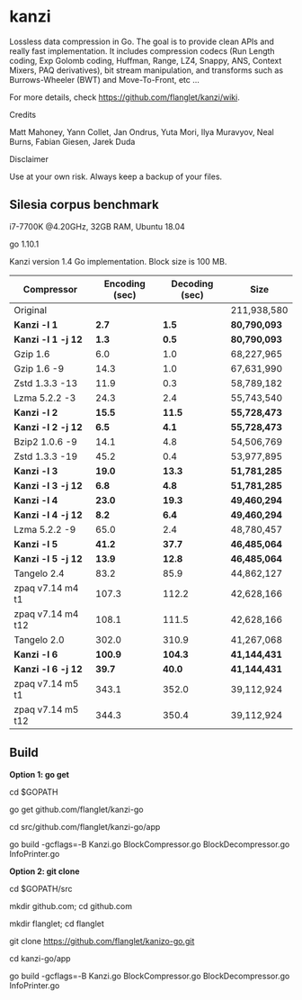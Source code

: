 kanzi
=====


Lossless data compression in Go.
The goal is to provide clean APIs and really fast implementation.
It includes compression codecs (Run Length coding, Exp Golomb coding, Huffman, Range, LZ4, Snappy, ANS, Context Mixers, PAQ derivatives), bit stream manipulation, and transforms such as Burrows-Wheeler (BWT) and Move-To-Front, etc ...



For more details, check https://github.com/flanglet/kanzi/wiki.

Credits

Matt Mahoney,
Yann Collet,
Jan Ondrus,
Yuta Mori,
Ilya Muravyov,
Neal Burns,
Fabian Giesen,
Jarek Duda

Disclaimer

Use at your own risk. Always keep a backup of your files.



Silesia corpus benchmark
-------------------------

i7-7700K @4.20GHz, 32GB RAM, Ubuntu 18.04

go 1.10.1

Kanzi version 1.4 Go implementation. Block size is 100 MB. 


|        Compressor           | Encoding (sec)  | Decoding (sec)  |    Size          |
|-----------------------------|-----------------|-----------------|------------------|
|Original     	              |                 |                 |   211,938,580    |	
|**Kanzi -l 1**               |  	   **2.7** 	  |     **1.5**     |  **80,790,093**  |
|**Kanzi -l 1 -j 12**         |  	   **1.3** 	  |     **0.5**     |  **80,790,093**  |
|Gzip 1.6	                    |        6.0      |       1.0       |    68,227,965    |        
|Gzip 1.6	-9                  |       14.3      |       1.0       |    67,631,990    |        
|Zstd 1.3.3 -13               |	      11.9      |       0.3       |    58,789,182    |
|Lzma 5.2.2 -3	              |       24.3	    |       2.4       |    55,743,540    |
|**Kanzi -l 2**               |	    **15.5**	  |    **11.5**     |  **55,728,473**  |
|**Kanzi -l 2 -j 12**         |	     **6.5**	  |     **4.1**     |  **55,728,473**  |
|Bzip2 1.0.6 -9	              |       14.1      |       4.8       |    54,506,769	   |
|Zstd 1.3.3 -19	              |       45.2      |       0.4       |    53,977,895    |
|**Kanzi -l 3**               |	    **19.0**	  |    **13.3**     |  **51,781,285**  |
|**Kanzi -l 3 -j 12**         |      **6.8**    |     **4.8**     |  **51,781,285**  |
|**Kanzi -l 4**	              |     **23.0**    |    **19.3**     |  **49,460,294**  |
|**Kanzi -l 4 -j 12**         |      **8.2**    |     **6.4**     |  **49,460,294**  |
|Lzma 5.2.2 -9                |       65.0	    |       2.4       |    48,780,457    |
|**Kanzi -l 5**               |     **41.2**	  |    **37.7**     |  **46,485,064**  |
|**Kanzi -l 5 -j 12**         |     **13.9**	  |    **12.8**     |  **46,485,064**  |
|Tangelo 2.4	                |       83.2      |      85.9       |    44,862,127    |
|zpaq v7.14 m4 t1             |      107.3	    |     112.2       |    42,628,166    |
|zpaq v7.14 m4 t12            |      108.1	    |     111.5       |    42,628,166    |
|Tangelo 2.0	                |      302.0    	|     310.9       |    41,267,068    |
|**Kanzi -l 6**               |    **100.9**	  |   **104.3**     |  **41,144,431**  |
|**Kanzi -l 6 -j 12**         |     **39.7**	  |    **40.0**     |  **41,144,431**  |
|zpaq v7.14 m5 t1             |	     343.1	    |     352.0       |    39,112,924    |
|zpaq v7.14 m5 t12            |	     344.3	    |     350.4       |    39,112,924    |



Build
-----

**Option 1: go get** 

cd $GOPATH

go get github.com/flanglet/kanzi-go

cd src/github.com/flanglet/kanzi-go/app

go build -gcflags=-B Kanzi.go BlockCompressor.go BlockDecompressor.go InfoPrinter.go





**Option 2: git clone** 

cd $GOPATH/src

mkdir github.com; cd github.com

mkdir flanglet; cd flanglet

git clone https://github.com/flanglet/kanizo-go.git

cd kanzi-go/app

go build -gcflags=-B Kanzi.go BlockCompressor.go BlockDecompressor.go InfoPrinter.go
